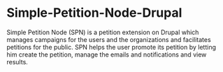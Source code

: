 # Simple-Petition-Node-Drupal
Simple Petition Node (SPN) is a petition extension on Drupal which manages campaigns for the users and the organizations and facilitates petitions for the public.  SPN helps the user promote its petition by letting him create the petition, manage the emails and notifications and view results.
